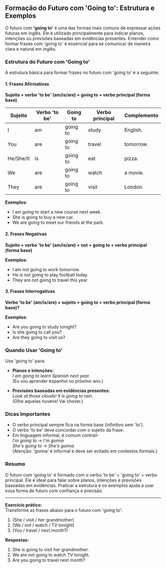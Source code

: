 ## Formação do Futuro com 'Going to': Estrutura e Exemplos

O futuro com **'going to'** é uma das formas mais comuns de expressar ações futuras em inglês. Ele é utilizado principalmente para indicar planos, intenções ou previsões baseadas em evidências presentes. Entender como formar frases com 'going to' é essencial para se comunicar de maneira clara e natural em inglês.

### Estrutura do Futuro com 'Going to'

A estrutura básica para formar frases no futuro com 'going to' é a seguinte:

#### 1. Frases Afirmativas

**Sujeito + verbo 'to be' (am/is/are) + going to + verbo principal (forma base)**

| Sujeito | Verbo 'to be' | Going to | Verbo principal | Complemento |
|---------|---------------|----------|-----------------|-------------|
| I       | am            | going to | study           | English.    |
| You     | are           | going to | travel          | tomorrow.   |
| He/She/It| is           | going to | eat             | pizza.      |
| We      | are           | going to | watch           | a movie.    |
| They    | are           | going to | visit           | London.     |

**Exemplos:**
- I am going to start a new course next week.  
- She is going to buy a new car.  
- We are going to meet our friends at the park.

#### 2. Frases Negativas

**Sujeito + verbo 'to be' (am/is/are) + not + going to + verbo principal (forma base)**

**Exemplos:**
- I am not going to work tomorrow.  
- He is not going to play football today.  
- They are not going to travel this year.

#### 3. Frases Interrogativas

**Verbo 'to be' (am/is/are) + sujeito + going to + verbo principal (forma base)?**

**Exemplos:**
- Are you going to study tonight?  
- Is she going to call you?  
- Are they going to visit us?

### Quando Usar 'Going to'

Use 'going to' para:

- **Planos e intenções:**  
  *I am going to learn Spanish next year.*  
  (Eu vou aprender espanhol no próximo ano.)

- **Previsões baseadas em evidências presentes:**  
  *Look at those clouds! It is going to rain.*  
  (Olhe aquelas nuvens! Vai chover.)

### Dicas Importantes

- O verbo principal sempre fica na forma base (infinitivo sem 'to').
- O verbo 'to be' deve concordar com o sujeito da frase.
- Em linguagem informal, é comum contrair:  
  *I'm going to* → *I'm gonna*  
  *She's going to* → *She's gonna*  
  (Atenção: 'gonna' é informal e deve ser evitado em contextos formais.)

### Resumo

O futuro com 'going to' é formado com o verbo 'to be' + 'going to' + verbo principal. Ele é ideal para falar sobre planos, intenções e previsões baseadas em evidências. Praticar a estrutura e os exemplos ajuda a usar essa forma de futuro com confiança e precisão.

---

**Exercício prático:**  
Transforme as frases abaixo para o futuro com 'going to':

1. (She / visit / her grandmother)  
2. (We / not / watch / TV tonight)  
3. (You / travel / next month?)  

**Respostas:**  
1. She is going to visit her grandmother.  
2. We are not going to watch TV tonight.  
3. Are you going to travel next month?